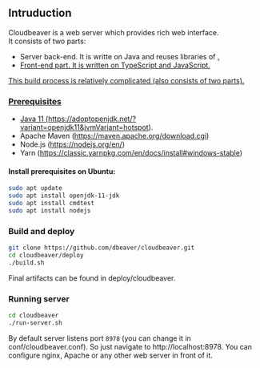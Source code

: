 ## Intruduction

Cloudbeaver is a web server which provides rich web interface.  
It consists of two parts:
- Server back-end. It is writte on Java and reuses libraries of <a href="https://github/.com/dbeaver/dbeaver">.
- Front-end part. It is written on TypeScript and JavaScript.

This build process is relatively complicated (also consists of two parts).

### Prerequisites

* Java 11 (https://adoptopenjdk.net/?variant=openjdk11&jvmVariant=hotspot).
* Apache Maven (https://maven.apache.org/download.cgi)
* Node.js (https://nodejs.org/en/)
* Yarn (https://classic.yarnpkg.com/en/docs/install#windows-stable)

#### Install prerequisites on Ubuntu:
```sh
sudo apt update
sudo apt install openjdk-11-jdk
sudo apt install cmdtest
sudo apt install nodejs
```

### Build and deploy

```sh
git clone https://github.com/dbeaver/cloudbeaver.git
cd cloudbeaver/deploy
./build.sh
```

Final artifacts can be found in deploy/cloudbeaver.

### Running server
```sh
cd cloudbeaver
./run-server.sh
```
By default server listens port `8978` (you can change it in conf/cloudbeaver.conf). So just navigate to http://localhost:8978.
You can configure nginx, Apache or any other web server in front of it.

